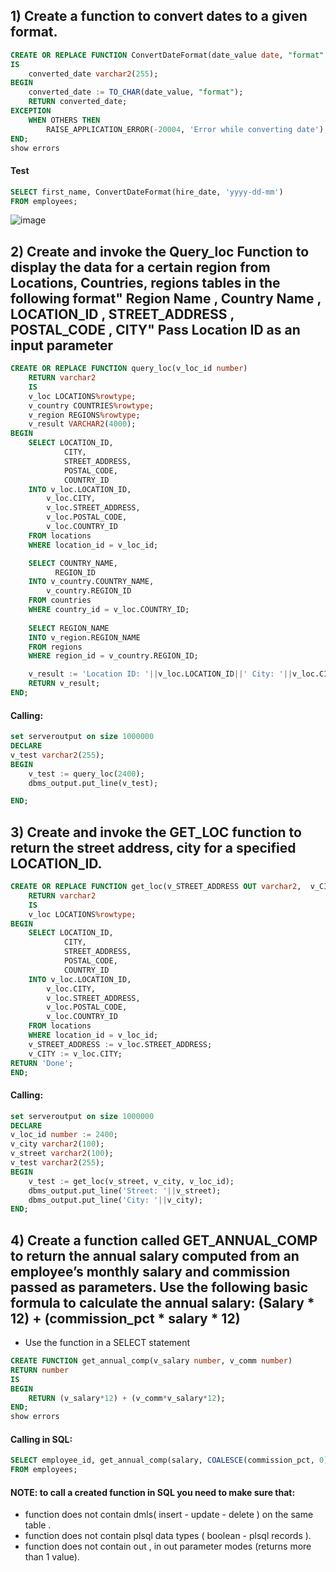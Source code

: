 ## 1) Create a function to convert dates to a given format.

````sql
CREATE OR REPLACE FUNCTION ConvertDateFormat(date_value date, "format" varchar2) RETURN varchar2
IS
    converted_date varchar2(255);
BEGIN
    converted_date := TO_CHAR(date_value, "format");
    RETURN converted_date;
EXCEPTION
    WHEN OTHERS THEN
        RAISE_APPLICATION_ERROR(-20004, 'Error while converting date');
END;
show errors
````
#### Test
````sql
SELECT first_name, ConvertDateFormat(hire_date, 'yyyy-dd-mm')
FROM employees;
````
![image](https://github.com/MohamedWageh09/PLSQL_Practising/assets/120044385/1e2a634f-d9ef-4e7d-bf8a-892fa0c68057)


## 2) Create and invoke the Query_loc Function to display the data for a certain region from Locations, Countries, regions tables in the following format" Region Name , Country Name , LOCATION_ID  , STREET_ADDRESS  , POSTAL_CODE , CITY" Pass Location ID as an input parameter

````sql
CREATE OR REPLACE FUNCTION query_loc(v_loc_id number)
    RETURN varchar2
    IS
    v_loc LOCATIONS%rowtype;
    v_country COUNTRIES%rowtype;
    v_region REGIONS%rowtype;
    v_result VARCHAR2(4000);
BEGIN
    SELECT LOCATION_ID,
            CITY,
            STREET_ADDRESS,
            POSTAL_CODE,
            COUNTRY_ID
    INTO v_loc.LOCATION_ID,
        v_loc.CITY,
        v_loc.STREET_ADDRESS,
        v_loc.POSTAL_CODE,
        v_loc.COUNTRY_ID
    FROM locations
    WHERE location_id = v_loc_id;

    SELECT COUNTRY_NAME,
          REGION_ID  
    INTO v_country.COUNTRY_NAME,
        v_country.REGION_ID
    FROM countries
    WHERE country_id = v_loc.COUNTRY_ID;
    
    SELECT REGION_NAME
    INTO v_region.REGION_NAME
    FROM regions
    WHERE region_id = v_country.REGION_ID;

    v_result := 'Location ID: '||v_loc.LOCATION_ID||' City: '||v_loc.CITY||' Street: '||v_loc.STREET_ADDRESS||' Postal'||v_loc.POSTAL_CODE||' Country: '||v_country.COUNTRY_NAME||' Region: '||v_region.REGION_NAME;
    RETURN v_result;
END;
````
#### Calling:
````sql
set serveroutput on size 1000000
DECLARE
v_test varchar2(255);
BEGIN
    v_test := query_loc(2400);
    dbms_output.put_line(v_test);

END;
````

## 3) Create and invoke the GET_LOC function to return the street address, city for a specified LOCATION_ID.

````sql
CREATE OR REPLACE FUNCTION get_loc(v_STREET_ADDRESS OUT varchar2,  v_CITY OUT varchar2, v_loc_id number)
    RETURN varchar2
    IS
    v_loc LOCATIONS%rowtype;
BEGIN
    SELECT LOCATION_ID,
            CITY,
            STREET_ADDRESS,
            POSTAL_CODE,
            COUNTRY_ID
    INTO v_loc.LOCATION_ID,
        v_loc.CITY,
        v_loc.STREET_ADDRESS,
        v_loc.POSTAL_CODE,
        v_loc.COUNTRY_ID
    FROM locations
    WHERE location_id = v_loc_id;
    v_STREET_ADDRESS := v_loc.STREET_ADDRESS;
    v_CITY := v_loc.CITY;
RETURN 'Done';
END;
````
#### Calling:
````sql
set serveroutput on size 1000000
DECLARE
v_loc_id number := 2400;
v_city varchar2(100);
v_street varchar2(100);
v_test varchar2(255);
BEGIN
    v_test := get_loc(v_street, v_city, v_loc_id);
    dbms_output.put_line('Street: '||v_street);
    dbms_output.put_line('City: '||v_city);
END;
````
## 4) Create a function called GET_ANNUAL_COMP to return the annual salary computed from an employee’s monthly salary and commission passed as parameters.  Use the following basic formula to calculate the annual salary:  (Salary * 12) + (commission_pct * salary * 12)
- Use the function in a SELECT statement
````sql
CREATE FUNCTION get_annual_comp(v_salary number, v_comm number)
RETURN number
IS
BEGIN
    RETURN (v_salary*12) + (v_comm*v_salary*12);
END;
show errors
````
#### Calling in SQL:
````sql
SELECT employee_id, get_annual_comp(salary, COALESCE(commission_pct, 0))
FROM employees;
````
#### NOTE: to call a created function in SQL you need to make sure that:
- function does not contain dmls( insert - update - delete ) on the same table .
- function does not contain plsql data types ( boolean - plsql records ).
- function does not contain out , in out parameter modes (returns more than 1 value).

